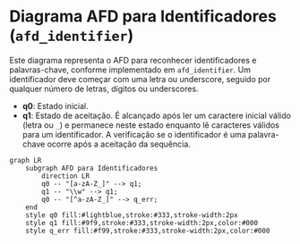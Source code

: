 # Diagrama AFD para Identificadores (`afd_identifier`)

Este diagrama representa o AFD para reconhecer identificadores e palavras-chave, conforme implementado em `afd_identifier`. Um identificador deve começar com uma letra ou underscore, seguido por qualquer número de letras, dígitos ou underscores.

-   **q0**: Estado inicial.
-   **q1**: Estado de aceitação. É alcançado após ler um caractere inicial válido (letra ou `_`) e permanece neste estado enquanto lê caracteres válidos para um identificador. A verificação se o identificador é uma palavra-chave ocorre após a aceitação da sequência.

```mermaid
graph LR
    subgraph AFD para Identificadores
        direction LR
        q0 -- "[a-zA-Z_]" --> q1;
        q1 -- "\\w" --> q1;
        q0 -- "[^a-zA-Z_]" --> q_err;
    end
    style q0 fill:#lightblue,stroke:#333,stroke-width:2px
    style q1 fill:#9f9,stroke:#333,stroke-width:2px,color:#000
    style q_err fill:#f99,stroke:#333,stroke-width:2px,color:#000
```